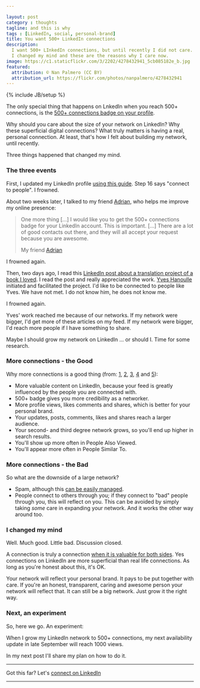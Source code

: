 ```yaml
---

layout: post
category : thoughts
tagline: and this is why
tags : [LinkedIn, social, personal-brand]
title: You want 500+ LinkedIn connections
description:
  I want 500+ LInkedIn connections, but until recently I did not care.
  I changed my mind and these are the reasons why I care now.
image: https://c1.staticflickr.com/3/2202/4278432941_5cb085182e_b.jpg
featured:
  attribution: © Nan Palmero (CC BY)
  attribution_url: https://flickr.com/photos/nanpalmero/4278432941
---
```


{% include JB/setup %}

The only special thing that happens on LnkedIn 
when you reach 500+ connections, is the 
[500+ connections badge on your profile][7 Myths].

Why should you care about the size of your network on LinkedIn?
Why these superficial digital connections?
What truly matters is having a real, personal connection.
At least, that's how I felt about building my network, until recently.

Three things happened that changed my mind.

### The three events

First, I updated my LinkedIn profile 
[using this guide][guide].
Step 16 says "connect to people". I frowned.

About two weeks later, I talked to my friend [Adrian],
who helps me improve my online presence:

> One more thing […]
> I would like you to get the 500+ connections 
> badge for your LinkedIn account.
> This is important.
> […]
> There are a lot of good contacts out there, 
> and they will all accept your request because you are awesome.
>
> My friend [Adrian]

I frowned again.

Then, two days ago, I read this 
[LinkedIn post about a translation project of a book I loved](https://www.linkedin.com/feed/update/urn:li:activity:6311097196536307712).
I read the post and really appreciated the work.
[Yves Hanoulle] initiated and facilitated the project.
I'd like to be connected to people like Yves.
We have not met. I do not know him, he does not know me.

I frowned again.

Yves' work reached me because of our networks.
If my network were bigger, I'd get more of these articles on my feed.
If my network were bigger, I'd reach more people if I have something to share.

Maybe I should grow my network on LinkedIn … or should I.
Time for some research.

### More connections - the Good

Why more connections is a good thing
(from: [1][guide], [2][what happens], 
[3][7 Myths], [4][9 reasons] and [5][Forbes]):

 * More valuable content on LinkedIn, 
   because your feed is greatly influenced 
   by the people you are connected with.
 * 500+ badge gives you more credibility as a networker.
 * More profile views, likes comments and shares, 
   which is better for your personal brand.
 * Your updates, posts, comments, likes and shares
   reach a larger audience.
 * Your second- and third degree network grows, 
   so you'll end up higher in search results.
 * You'll show up more often in People Also Viewed.
 * You'll appear more often in People Similar To.


### More connections - the Bad

So what are the downside of a large network?

 * Spam, although this [can be easily managed][7 Myths].
 * People connect to others through you; 
   if they connect to "bad" people through you, 
   this will reflect on you.
   This can be avoided by simply taking *some* care in expanding your network.
   And it works the other way around too.

### I changed my mind

Well. Much good. Little bad. Discussion closed.

A connection is truly a connection 
[when it is valuable for both sides][Forbes].
Yes connections on LinkedIn are more superficial than real life connections.
As long as you're honest about this, it's OK.

Your network will reflect your personal brand.
It pays to be put together with care. 
If you're an honest, transparent, caring and awesome person
your network will reflect that.
It can still be a big network.
Just grow it the right way.

### Next, an experiment

So, here we go. An experiment:

When I grow my LinkedIn network to 500+ connections,
my next availability update in late September
will reach 1000 views.

In my next post I'll share my plan on how to do it.

--- 

Got this far?
Let's [connect on LinkedIn](https://www.linkedin.com/in/marijnvanderzee)

---

  [Forbes]: https://www.forbes.com/sites/dailymuse/2015/01/12/having-500-linkedin-contacts-means-nothing-unless/#6aa9e5515774
  [9 reasons]: http://www.wordstream.com/blog/ws/2014/09/15/linkedin-connections
  [7 Myths]: https://blog.hubspot.com/marketing/linkedin-myths
  [what happens]: https://www.linkedin.com/pulse/what-happens-when-you-reach-500-connections-linkedin-madison-mussio
  [Adrian]: http://www.linkedin.com/in/adriantamplaru
  [Yves Hanoulle]: https://www.linkedin.com/in/yveshanoulle/
  [guide]: https://docs.google.com/document/d/17t0hatTg_gFPSaoWF3aBmZBClIpLqaihJgCuL6Zsk9Y/edit?usp=sharing



